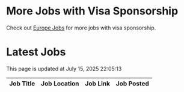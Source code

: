# More Jobs with Visa Sponsorship

Check out [Europe Jobs](https://github.com/sureshparimi/europejobs#latest-jobs) for more jobs with visa sponsorship.

# Latest Jobs

This page is updated at July 15, 2025 22:05:13

| Job Title | Job Location | Job Link | Job Posted |
| --- | --- | --- | --- |
